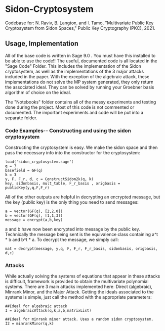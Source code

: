 # Sidon-Cryptosystem
Codebase for: 
N. Raviv, B. Langton, and I. Tamo, "Multivariate Public Key Cryptosystem from Sidon Spaces," Public Key Cryptography (PKC), 2021.
## Usage, Implementation
All of the base code is written in Sage 9.0 . You must have this installed to be able to use the code!! 
The useful, documented code is all located in the "Sage Code" Folder. This includes the implementation of the Sidon cryptosystem, as well as the implementations of the 3 major attacks included in the paper. 
With the exception of the algebraic attack, these implementations do not solve the MP system generated, they only return the associated ideal. They can be solved by running your Groebner basis 
algorithm of choice on the ideal. 

The "Notebooks" folder contains all of the messy experiments and testing done during the project. Most of this code is not commented or documented. The important experiments and code will be put into 
a separate folder. 

### Code Examples-- Constructing and using the sidon cryptosystem 
Constructing the cryptosystem is easy. We make the sidon space and then pass the necessary info into the constructor for the cryptosystem: 
```
load('sidon_cryptosystem.sage')
q = 7
basefield = GF(q)
k = 3
y, F, F_r, d, c = ConstructSidon2k(q, k)
key, sidonbasis, mult_table, F_r_basis , origbasis = publicKey(y,q,F,F_r)
```

All of the other outputs are helpful in decrypting an encrypted message,
but the key (public key) is the only thing you need to send messages: 

```
a = vector(GF(q), [2,2,0])
b = vector(GF(q), [1,1,3])
message = encrypt(a,b,key)
```
a and b have now been encrypted into message by the public key. 
Technically the message being sent is the equivalence class containing a^t * b and b^t * a. 
To decrypt the message, we simply call: 

```
mat = decrypt(message, y,q, F, F_r, F_r_basis, sidonbasis, origbasis, d,c)
```

### Attacks 
While actually solving the systems of equations that appear in these attacks is difficult, framework is provided to obtain the multivariate polynomial systems. 
There are 3 main attacks implemented here: Direct (algebraic), Minrank Minor, and the Major Attack. Getting the ideals associated to the systems is simple, just call the method with 
the appropriate parameters: 
```
##Ideal for algebraic attack
I = algebraicAttack(q,k,a,b,matrixList)

##Ideal for minrank minor attack. Uses a random sidon cryptosystem. 
I2 = minrankMinor(q,k)
```



